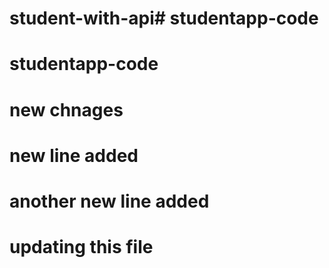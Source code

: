 # student-with-api# studentapp-code
# studentapp-code
# new chnages
# new line added
# another new line added
# updating this file
